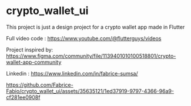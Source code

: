 # crypto_wallet_ui

This project is just a design project for a crypto wallet app made in Flutter

Full video code : https://www.youtube.com/@flutterguys/videos

Project inspired by: https://www.figma.com/community/file/1139401010100518801/crypto-wallet-app-community

Linkedin : https://www.linkedin.com/in/fabrice-sumsa/





https://github.com/Fabrice-Fabio/crypto_wallet_ui/assets/35635121/1ed37919-9797-4366-96a9-cf281ee0908f

